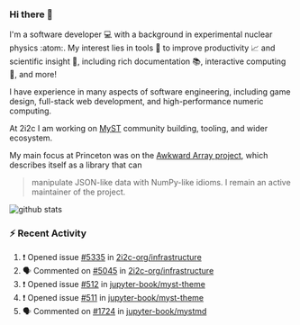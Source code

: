 ### Hi there 👋 

I'm a software developer 💻 with a background in experimental nuclear physics :atom:. My interest lies in tools :wrench: to improve productivity :chart_with_upwards_trend: and scientific insight :telescope:, including rich documentation 📚, interactive computing 🧮, and more! 

I have experience in many aspects of software engineering, including game design, full-stack web development, and high-performance numeric computing. 

At 2i2c I am working on [MyST](https://github.com/jupyter-book/mystmd) community building, tooling, and wider ecosystem. 

My main focus at Princeton was on the [Awkward Array project](awkward-array.org/), which describes itself as a library that can 
> manipulate JSON-like data with NumPy-like idioms. I remain an active maintainer of the project. 

![github stats](https://github-readme-stats.vercel.app/api?username=agoose77&show_icons=true&hide_rank=true&hide_title=true&bg_color=30,e76445,904e95&text_color=efe3ec&icon_color=efe3ec)
<!--
**agoose77/agoose77** is a ✨ _special_ ✨ repository because its `README.md` (this file) appears on your GitHub profile.

Here are some ideas to get you started:

- 🔭 I’m currently working on ...
- 🌱 I’m currently learning ...
- 👯 I’m looking to collaborate on ...
- 🤔 I’m looking for help with ...
- 💬 Ask me about ...
- 📫 How to reach me: ...
- 😄 Pronouns: ...
- ⚡ Fun fact: ...
-->

### :zap: Recent Activity

<!--START_SECTION:activity-->
1. ❗ Opened issue [#5335](https://github.com/2i2c-org/infrastructure/issues/5335) in [2i2c-org/infrastructure](https://github.com/2i2c-org/infrastructure)
2. 🗣 Commented on [#5045](https://github.com/2i2c-org/infrastructure/issues/5045#issuecomment-2575106430) in [2i2c-org/infrastructure](https://github.com/2i2c-org/infrastructure)
3. ❗ Opened issue [#512](https://github.com/jupyter-book/myst-theme/issues/512) in [jupyter-book/myst-theme](https://github.com/jupyter-book/myst-theme)
4. ❗ Opened issue [#511](https://github.com/jupyter-book/myst-theme/issues/511) in [jupyter-book/myst-theme](https://github.com/jupyter-book/myst-theme)
5. 🗣 Commented on [#1724](https://github.com/jupyter-book/mystmd/issues/1724#issuecomment-2573393393) in [jupyter-book/mystmd](https://github.com/jupyter-book/mystmd)
<!--END_SECTION:activity-->
